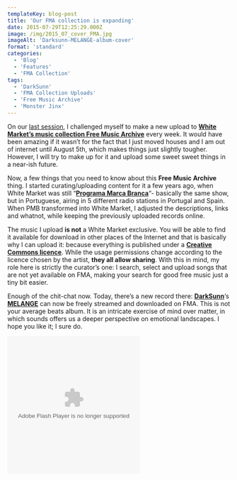 ```yaml
---
templateKey: blog-post
title: 'Our FMA collection is expanding'
date: 2015-07-29T12:25:29.000Z
image: /img/2015_07_cover_FMA.jpg
imageAlt: 'Darksunn-MELANGE-album-cover'
format: 'standard'
categories:
  - 'Blog'
  - 'Features'
  - 'FMA Collection'
tags:
  - 'DarkSunn'
  - 'FMA Collection Uploads'
  - 'Free Music Archive'
  - 'Monster Jinx'
---
```


On our [last session](http://www.whitemarketpodcast.co.uk/blog/2015/07/19/session-2-04-keeping-the-engine-running/), I challenged myself to make a new upload to **[White Market’s music collection Free Music Archive](https://freemusicarchive.org/curator/programamarcabranca/)** every week. It would have been amazing if it wasn’t for the fact that I just moved houses and I am out of internet until August 5th, which makes things just slightly tougher. However, I will try to make up for it and upload some sweet sweet things in a near-ish future.

Now, a few things that you need to know about this **Free Music Archive** thing. I started curating/uploading content for it a few years ago, when White Market was still “**[Programa Marca Branca](http://programamarcabranca.blogspot.pt/)**“- basically the same show, but in Portuguese, airing in 5 different radio stations in Portugal and Spain. When PMB transformed into White Market, I adjusted the descriptions, links and whatnot, while keeping the previously uploaded records online.

The music I upload **is not** a White Market exclusive. You will be able to find it available for download in other places of the Internet and that is basically why I can upload it: because everything is published under a **[Creative Commons licence](http://creativecommons.org/about)**. While the usage permissions change according to the licence chosen by the artist, **they all allow sharing**. With this in mind, my role here is strictly the curator’s one: I search, select and upload songs that are not yet available on FMA, making your search for good free music just a tiny bit easier.

Enough of the chit-chat now. Today, there’s a new record there: **[DarkSunn](http://freemusicarchive.org/music/Darksunn)**‘s **[MELANGE](http://freemusicarchive.org/music/Darksunn/Melange/)** can now be freely streamed and downloaded on FMA. This is not your average beats album. It is an intricate exercise of mind over matter, in which sounds offers us a deeper perspective on emotional landscapes. I hope you like it; I sure do.

<object width="300" height="310"><param name="movie" value="http://freemusicarchive.org/swf/playlistplayer.swf"><param name="flashvars" value="playlist=http://freemusicarchive.org/services/playlists/embed/album/18620.xml"><param name="allowscriptaccess" value="sameDomain"><embed type="application/x-shockwave-flash" src="http://freemusicarchive.org/swf/playlistplayer.swf" width="300" height="310" flashvars="playlist=http://freemusicarchive.org/services/playlists/embed/album/18620.xml" allowscriptaccess="sameDomain"></object>
